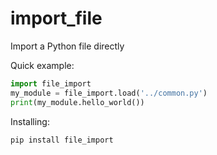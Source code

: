 # import_file
Import a Python file directly

Quick example:
```python
import file_import
my_module = file_import.load('../common.py')
print(my_module.hello_world())
```

Installing:
```
pip install file_import
```
